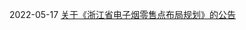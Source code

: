 
2022-05-17 [关于《浙江省电子烟零售点布局规划》的公告](https://zjyc.tobacco.gov.cn/art/2022/5/17/art_64_9892.html)

<br/>

